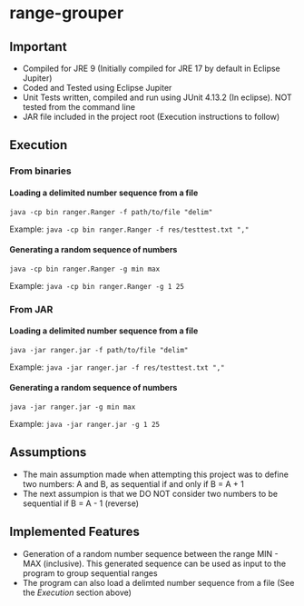 # range-grouper

## Important
+ Compiled for JRE 9 (Initially compiled for JRE 17 by default in Eclipse Jupiter)
+ Coded and Tested using Eclipse Jupiter
+ Unit Tests written, compiled and run using JUnit 4.13.2 (In eclipse). NOT tested from the command line
+ JAR file included in the project root (Execution instructions to follow)

## Execution
### From binaries
#### Loading a delimited number sequence from a file
`java -cp bin ranger.Ranger -f path/to/file "delim"`

Example: `java -cp bin ranger.Ranger -f res/testtest.txt ","`

#### Generating a random sequence of numbers
`java -cp bin ranger.Ranger -g min max`

Example: `java -cp bin ranger.Ranger -g 1 25`

### From JAR
#### Loading a delimited number sequence from a file
`java -jar ranger.jar -f path/to/file "delim"`

Example: `java -jar ranger.jar -f res/testtest.txt ","`

#### Generating a random sequence of numbers
`java -jar ranger.jar -g min max`

Example: `java -jar ranger.jar -g 1 25`

## Assumptions
+ The main assumption made when attempting this project was to define two numbers: A and B, as sequential if and only if B = A + 1
+ The next assumpion is that we DO NOT consider two numbers to be sequential if B = A - 1 (reverse)

## Implemented Features
+ Generation of a random number sequence between the range MIN - MAX (inclusive). This generated sequence can be used as input to the program to group sequential ranges
+ The program can also load a delimted number sequence from a file (See the *Execution* section above)
